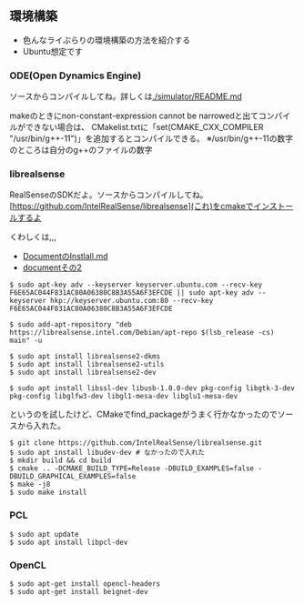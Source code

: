 ## 環境構築

- 色んなライぶらりの環境構築の方法を紹介する
- Ubuntu想定です

### ODE(Open Dynamics Engine)
ソースからコンパイルしてね。詳しくは[./simulator/README.md](./simulator/README.md)

makeのときにnon-constant-expression cannot be narrowedと出てコンパイルができない場合は、
CMakelist.txtに「set(CMAKE_CXX_COMPILER "/usr/bin/g++-11")」を追加するとコンパイルできる。
※/usr/bin/g++-11の数字のところは自分のg++のファイルの数字

### librealsense
RealSenseのSDKだよ。ソースからコンパイルしてね。
[https://github.com/IntelRealSense/librealsense](これ)をcmakeでインストールするよ

くわしくは,,,
- [DocumentのInstlall.md](https://github.com/IntelRealSense/librealsense/blob/master/doc/distribution_linux.md)
- [documentその2](https://github.com/IntelRealSense/librealsense/blob/master/doc/installation.md)

```
$ sudo apt-key adv --keyserver keyserver.ubuntu.com --recv-key F6E65AC044F831AC80A06380C8B3A55A6F3EFCDE || sudo apt-key adv --keyserver hkp://keyserver.ubuntu.com:80 --recv-key F6E65AC044F831AC80A06380C8B3A55A6F3EFCDE

$ sudo add-apt-repository "deb https://librealsense.intel.com/Debian/apt-repo $(lsb_release -cs) main" -u

$ sudo apt install librealsense2-dkms
$ sudo apt install librealsense2-utils
$ sudo apt install librealsense2-dev

$ sudo apt install libssl-dev libusb-1.0.0-dev pkg-config libgtk-3-dev pkg-config libglfw3-dev libgl1-mesa-dev libglu1-mesa-dev
```
というのを試したけど、CMakeでfind_packageがうまく行かなかったのでソースから入れた。

```
$ git clone https://github.com/IntelRealSense/librealsense.git
$ sudo apt install libudev-dev # なかったので入れた
$ mkdir build && cd build
$ cmake .. -DCMAKE_BUILD_TYPE=Release -DBUILD_EXAMPLES=false -DBUILD_GRAPHICAL_EXAMPLES=false
$ make -j8
$ sudo make install
```


### PCL
```
$ sudo apt update
$ sudo apt install libpcl-dev
```

### OpenCL
```
$ sudo apt-get install opencl-headers
$ sudo apt-get install beignet-dev
```